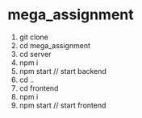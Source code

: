 # mega_assignment
1) git clone <url>
2) cd mega_assignment
3) cd server
4) npm i
5) npm start                 // start backend
6) cd ..
7) cd frontend
8) npm i
9) npm start                 // start frontend
